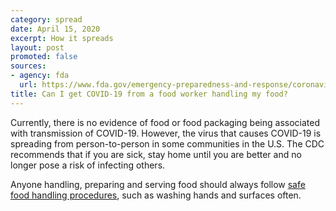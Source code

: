 ```yaml
---
category: spread
date: April 15, 2020
excerpt: How it spreads
layout: post
promoted: false
sources:
- agency: fda
  url: https://www.fda.gov/emergency-preparedness-and-response/coronavirus-disease-2019-covid-19/coronavirus-disease-2019-covid-19-frequently-asked-questions
title: Can I get COVID-19 from a food worker handling my food?
---
```


Currently, there is no evidence of food or food packaging being associated with transmission of COVID-19. However, the virus that causes COVID-19 is spreading from person-to-person in some communities in the U.S. The CDC recommends that if you are sick, stay home until you are better and no longer pose a risk of infecting others.

Anyone handling, preparing and serving food should always follow [safe food handling procedures](https://www.fda.gov/food/buy-store-serve-safe-food/safe-food-handling), such as washing hands and surfaces often.